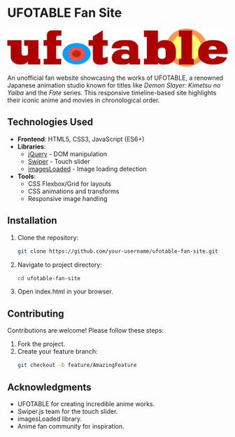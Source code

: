 # UFOTABLE Fan Site

![UFOTABLE Fan Site Preview](./assets/images/Ufotable_logo.svg.png)

An unofficial fan website showcasing the works of UFOTABLE, a renowned Japanese animation studio known for titles like *Demon Slayer: Kimetsu no Yaiba* and the *Fate* series. This responsive timeline-based site highlights their iconic anime and movies in chronological order.

## Technologies Used

- **Frontend**: HTML5, CSS3, JavaScript (ES6+)
- **Libraries**: 
  - [jQuery](https://jquery.com/) - DOM manipulation
  - [Swiper](https://swiperjs.com/) - Touch slider
  - [imagesLoaded](https://imagesloaded.desandro.com/) - Image loading detection
- **Tools**: 
  - CSS Flexbox/Grid for layouts
  - CSS animations and transforms
  - Responsive image handling

## Installation

1. Clone the repository:
   ```bash
   git clone https://github.com/your-username/ufotable-fan-site.git
2. Navigate to project directory:
   ```bash
   cd ufotable-fan-site
3. Open index.html in your browser.

## Contributing

Contributions are welcome! Please follow these steps:

1. Fork the project.
2. Create your feature branch:
   ```bash
   git checkout -b feature/AmazingFeature

## Acknowledgments

- UFOTABLE for creating incredible anime works.
- Swiper.js team for the touch slider.
- imagesLoaded library.
- Anime fan community for inspiration.
